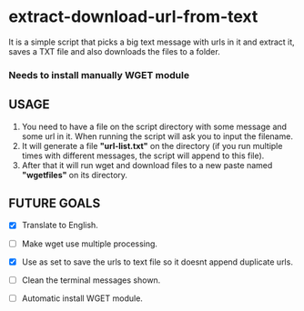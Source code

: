 # extract-download-url-from-text
It is a simple script that picks a big text message with urls in it and extract it, saves a TXT file and also downloads the files to a folder.

### Needs to install manually WGET module

## USAGE
1. You need to have a file on the script directory with some message and some url in it. When running the script will ask you to input the filename.
2. It will generate a file **"url-list.txt"** on the directory (if you run multiple times with different messages, the script will append to this file).
3. After that it will run wget and download files to a new paste named **"wgetfiles"** on its directory.


## FUTURE GOALS

- [x] Translate to English.  
- [ ] Make wget use multiple processing.  
- [x] Use as set to save the urls to text file so it doesnt append duplicate urls.  
- [ ] Clean the terminal messages shown.  
- [ ] Automatic install WGET module.

